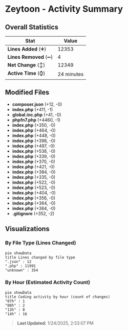 # Zeytoon - Activity Summary 

## Overall Statistics

| Stat                   | Value                                                             |
| ---------------------- | ----------------------------------------------------------------- |
| **Lines Added** (➕)   | 12353                                          |
| **Lines Removed** (➖) | 4                                        |
| **Net Change** (↕)    | 12349                |
| **Active Time** (⌚)   | 24 minutes |


## Modified Files
- **composer.json** (+12, -0)
- **index.php** (+411, -1)
- **global.inc.php** (+41, -0)
- **phpfn7.php** (+4460, -1)
- **index.php** (+350, -0)
- **index.php** (+464, -0)
- **index.php** (+448, -0)
- **index.php** (+398, -0)
- **index.php** (+497, -0)
- **index.php** (+538, -0)
- **index.php** (+339, -0)
- **index.php** (+370, -0)
- **index.php** (+421, -0)
- **index.php** (+384, -0)
- **index.php** (+335, -0)
- **index.php** (+522, -0)
- **index.php** (+523, -0)
- **index.php** (+404, -0)
- **index.php** (+356, -0)
- **index.php** (+364, -0)
- **index.php** (+364, -0)
- **.gitignore** (+352, -2)

## Visualizations

### By File Type (Lines Changed)

```mermaid
pie showData
title Lines changed by file type
".json" : 12
".php" : 11991
"unknown" : 354
```

### By Hour (Estimated Activity Count)

```mermaid
pie showData
title Coding activity by hour (count of changes)
"07h" : 1
"08h" : 2
"13h" : 8
"14h" : 16
```


> **Last Updated:** 1/24/2025, 2:53:07 PM
